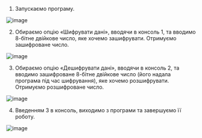 1. Запускаємо програму.

![image](https://github.com/user-attachments/assets/5b5b72c9-2b5e-4494-8350-ede3dcfe7ca4)

2. Обираємо опцію «Шифрувати дані», вводячи в консоль 1, та вводимо 8-бітне двійкове число, яке хочемо зашифрувати. Отримуємо зашифроване число.

 ![image](https://github.com/user-attachments/assets/f803a1a4-ce5b-4425-8678-221701b6bee2)

3. Обираємо опцію «Дешифрувати дані», вводячи в консоль 2, та вводимо зашифроване 8-бітне двійкове число (його надала програма під час шифрування), яке хочемо розшифрувати. Отримуємо розшифроване число.

![image](https://github.com/user-attachments/assets/0b3cd647-5ac8-4ba7-bfbf-5be51a1b34ae)

4. Введенням 3 в консоль, виходимо з програми та завершуємо її роботу.
 
![image](https://github.com/user-attachments/assets/cbfcb9d1-babc-4e7f-9ee9-ca6fde426b20)

